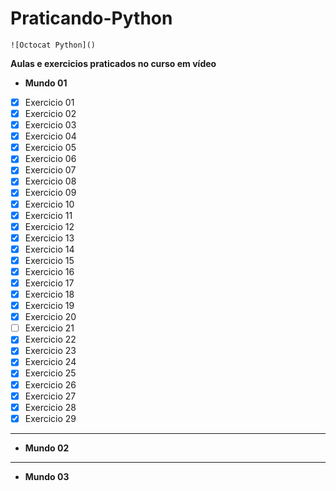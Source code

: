 # Praticando-Python
    ![Octocat Python]()
 **Aulas e exercicios praticados no curso em vídeo**
 * **Mundo 01**
  - [x] Exercicio 01
  - [x] Exercicio 02
  - [x] Exercicio 03
  - [x] Exercicio 04
  - [x] Exercicio 05
  - [x] Exercicio 06
  - [x] Exercicio 07
  - [x] Exercicio 08
  - [x] Exercicio 09
  - [x] Exercicio 10
  - [x] Exercicio 11
  - [x] Exercicio 12
  - [x] Exercicio 13
  - [x] Exercicio 14
  - [x] Exercicio 15
  - [x] Exercicio 16
  - [x] Exercicio 17
  - [x] Exercicio 18
  - [x] Exercicio 19
  - [x] Exercicio 20
  - [ ] Exercicio 21
  - [x] Exercicio 22
  - [x] Exercicio 23
  - [x] Exercicio 24
  - [x] Exercicio 25
  - [x] Exercicio 26
  - [x] Exercicio 27
  - [x] Exercicio 28
  - [x] Exercicio 29
  
 ---
  
 * **Mundo 02**
 
 ---
 
 * **Mundo 03**
